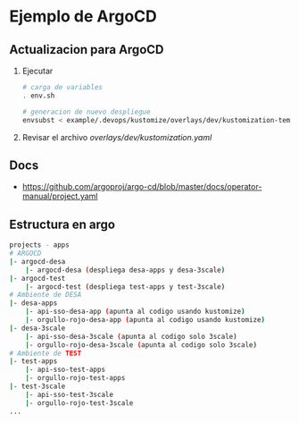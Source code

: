 # Ejemplo de ArgoCD

## Actualizacion para ArgoCD

1. Ejecutar

    ```bash
    # carga de variables
    . env.sh

    # generacion de nuevo despliegue
    envsubst < example/.devops/kustomize/overlays/dev/kustomization-template.yaml > example/.devops/kustomize/overlays/dev/kustomization.yaml
    ```

2. Revisar el archivo *overlays/dev/kustomization.yaml*

## Docs

* <https://github.com/argoproj/argo-cd/blob/master/docs/operator-manual/project.yaml>

## Estructura en argo

```bash
projects - apps
# ARGOCD
|- argocd-desa
    |- argocd-desa (despliega desa-apps y desa-3scale)
|- argocd-test
    |- argocd-test (despliega test-apps y test-3scale)
# Ambiente de DESA
|- desa-apps
    |- api-sso-desa-app (apunta al codigo usando kustomize)
    |- orgullo-rojo-desa-app (apunta al codigo usando kustomize)
|- desa-3scale
    |- api-sso-desa-3scale (apunta al codigo solo 3scale)
    |- orgullo-rojo-desa-3scale (apunta al codigo solo 3scale)
# Ambiente de TEST    
|- test-apps
    |- api-sso-test-apps
    |- orgullo-rojo-test-apps
|- test-3scale
    |- api-sso-test-3scale
    |- orgullo-rojo-test-3scale
...
```
